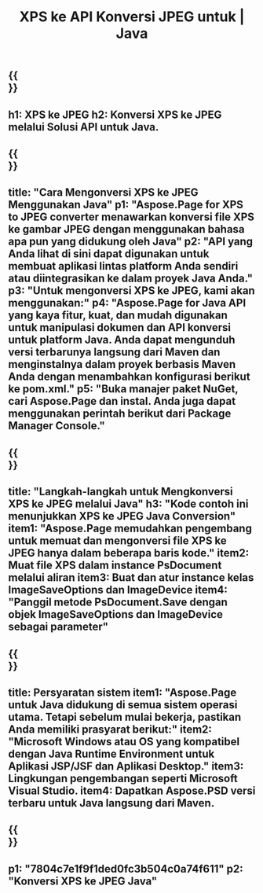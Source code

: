 ﻿---
translation: true
template: /_templates/_conversion-child-java.md
title: XPS ke API Konversi JPEG untuk | Java
url: /java/conversion/xps-to-jpeg/
description: Contoh kode konversi Java untuk format XPS ke file JPEG. Gunakan kode contoh ini untuk mengonversi XPS ke JPEG dalam aplikasi berbasis Java Web atau Desktop apa pun.
informat: XPS
outformat: JPEG
otherformats: EPS PS
---

{{<section banner>}}
---
h1: XPS ke JPEG
h2: Konversi XPS ke JPEG melalui Solusi API untuk Java.
---

{{<section overview>}}
---
title: "Cara Mengonversi XPS ke JPEG Menggunakan Java"
p1: "Aspose.Page for XPS to JPEG converter menawarkan konversi file XPS ke gambar JPEG dengan menggunakan bahasa apa pun yang didukung oleh Java"
p2: "API yang Anda lihat di sini dapat digunakan untuk membuat aplikasi lintas platform Anda sendiri atau diintegrasikan ke dalam proyek Java Anda."
p3: "Untuk mengonversi XPS ke JPEG, kami akan menggunakan:"
p4: "Aspose.Page for Java API yang kaya fitur, kuat, dan mudah digunakan untuk manipulasi dokumen dan API konversi untuk platform Java. Anda dapat mengunduh versi terbarunya langsung dari Maven dan menginstalnya dalam proyek berbasis Maven Anda dengan menambahkan konfigurasi berikut ke pom.xml."
p5: "Buka manajer paket NuGet, cari Aspose.Page dan instal. Anda juga dapat menggunakan perintah berikut dari Package Manager Console."
---

{{<section feature1>}}
---
title: "Langkah-langkah untuk Mengkonversi XPS ke JPEG melalui Java"
h3: "Kode contoh ini menunjukkan XPS ke JPEG Java Conversion"
item1: "Aspose.Page memudahkan pengembang untuk memuat dan mengonversi file XPS ke JPEG hanya dalam beberapa baris kode."
item2: Muat file XPS dalam instance PsDocument melalui aliran
item3: Buat dan atur instance kelas ImageSaveOptions dan ImageDevice
item4: "Panggil metode PsDocument.Save dengan objek ImageSaveOptions dan ImageDevice sebagai parameter"
---

{{<section feature2>}}
---
title: Persyaratan sistem
item1: "Aspose.Page untuk Java didukung di semua sistem operasi utama. Tetapi sebelum mulai bekerja, pastikan Anda memiliki prasyarat berikut:"
item2: "Microsoft Windows atau OS yang kompatibel dengan Java Runtime Environment untuk Aplikasi JSP/JSF dan Aplikasi Desktop."
item3: Lingkungan pengembangan seperti Microsoft Visual Studio.
item4: Dapatkan Aspose.PSD versi terbaru untuk Java langsung dari Maven.
---

{{<section gist>}}
---
p1: "7804c7e1f9f1ded0fc3b504c0a74f611"
p2: "Konversi XPS ke JPEG Java"
---
